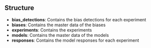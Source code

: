 ## Structure
- **bias_detections**: Contains the bias detections for each experiment
- **biases**: Contains the master data of the biases
- **experiments**: Contains the experiments
- **models**: Contains the master data of the models
- **responses**: Contains the model responses for each experiment